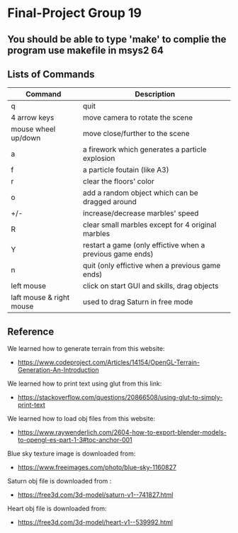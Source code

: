 # Final-Project Group 19
## You should be able to type 'make' to complie the program use makefile in msys2 64

## Lists of Commands  
| Command  | Description  |
|---|---|
| q  | quit  |
| 4 arrow keys  | move camera to rotate the scene  |
| mouse wheel up/down | move close/further to the scene | 
| a  | a firework which generates a particle explosion  |   
| f  | a particle foutain (like A3)  |
| r |  clear the floors' color |
| o | add a random object which can be dragged around |
| +/- | increase/decrease marbles' speed | 
| R | clear small marbles except for 4 original marbles |
| Y | restart a game (only effictive when a previous game ends) |
| n | quit (only effictive when a previous game ends) |
| left mouse | click on start GUI and skills, drag objects |
| laft mouse & right mouse | used to drag Saturn in free mode |

## Reference
We learned how to generate terrain from this website:
- https://www.codeproject.com/Articles/14154/OpenGL-Terrain-Generation-An-Introduction

We learned how to print text using glut from this link:
- https://stackoverflow.com/questions/20866508/using-glut-to-simply-print-text

We learned how to load obj files from this website:
- https://www.raywenderlich.com/2604-how-to-export-blender-models-to-opengl-es-part-1-3#toc-anchor-001

Blue sky texture image is downloaded from:
- https://www.freeimages.com/photo/blue-sky-1160827

Saturn obj file is downloaded from :
- https://free3d.com/3d-model/saturn-v1--741827.html

Heart obj file is downloaded from:
- https://free3d.com/3d-model/heart-v1--539992.html
